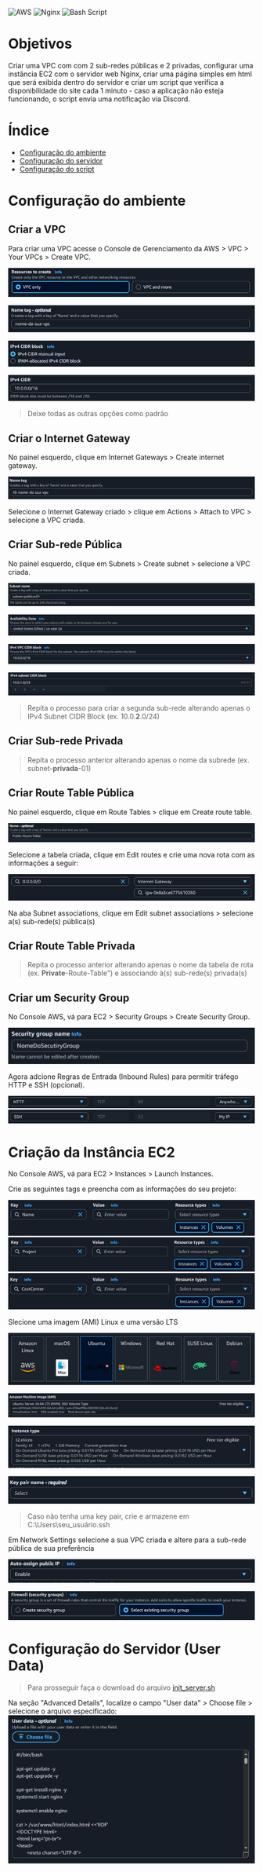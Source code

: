 ![AWS](https://img.shields.io/badge/AWS-%23FF9900.svg?style=for-the-badge&logo=amazon-aws&logoColor=white)
![Nginx](https://img.shields.io/badge/nginx-%23009639.svg?style=for-the-badge&logo=nginx&logoColor=white)
![Bash Script](https://img.shields.io/badge/bash_script-%23121011.svg?style=for-the-badge&logo=gnu-bash&logoColor=white)

# Objetivos
Criar uma VPC com com 2 sub-redes públicas e 2 privadas, configurar uma instância EC2 com o servidor web Nginx, criar uma página simples em html que será exibida dentro do servidor e criar um script que verifica a disponibilidade do site cada 1 minuto - caso a aplicação não esteja funcionando, o script envia uma notificação via Discord.

# Índice
- [Configuração do ambiente](#configuração-ambiente)
- [Configuração do servidor](#configuração-servidor)
- [Configuração do script](#configuração-script)

# Configuração do ambiente

## Criar a VPC
Para criar uma VPC acesse o Console de Gerenciamento da AWS > VPC > Your VPCs > Create VPC.

![Passo 1 - Resources To Create](images/resources-to-create.PNG)

![Passo 2 - Name Tag](images/vpc-name-tag.PNG)
  
![Passo 3 - IPv4 CIDR Block](images/vpc-ipv4-cidr-block.PNG)

![Passo 4 - IPv4 CIDR](images/vpc-ipv4-cidr.PNG)
> Deixe todas as outras opções como padrão

## Criar o Internet Gateway
No painel esquerdo, clique em Internet Gateways > Create internet gateway.

![Internet Gateway Name Tag](images/ig-name-tag.PNG)

Selecione o Internet Gateway criado > clique em Actions > Attach to VPC > selecione a VPC criada.

## Criar Sub-rede Pública
No painel esquerdo, clique em Subnets > Create subnet > selecione a VPC criada.

![Passo 1 - Subnet Name](images/sbn-subnet-name.PNG)

![Passo 2 - Availability Zone](images/sbn-availability-zone.PNG)

![Passo 3 - IPv4 VPC CIDR Block](images/sbn-ipv4-vpc-cidr-block.PNG)

![Passo 4 - IPv4 Subnet CIDR Block](images/sbn-ipv4-subnet-cidr-block.PNG)

> Repita o processo para criar a segunda sub-rede alterando apenas o IPv4 Subnet CIDR Block (ex. 10.0.**2**.0/24)

## Criar Sub-rede Privada

> Repita o processo anterior alterando apenas o nome da subrede (ex. subnet-**privada**-01)

## Criar Route Table Pública
No painel esquerdo, clique em Route Tables > clique em Create route table.

![Criar Rota Internet Gateway](images/rt-name.PNG)

Selecione a tabela criada, clique em Edit routes e crie uma nova rota com as informações a seguir:

![Criar Rota Internet Gateway](images/rt-rota-ig.PNG)

Na aba Subnet associations, clique em Edit subnet associations > selecione a(s) sub-rede(s) pública(s)

## Criar Route Table Privada

> Repita o processo anterior alterando apenas o nome da tabela de rota (ex. **Private**-Route-Table") e associando à(s) sub-rede(s) privada(s)

## Criar um Security Group
No Console AWS, vá para EC2 > Security Groups > Create Security Group.

![Nomear Security Group](images/sg-name.PNG)

Agora adcione Regras de Entrada (Inbound Rules) para permitir tráfego HTTP e SSH (opcional).

![Regra de Entrada 1 - HTTP](images/sg-http.PNG)
![Regra de Entrada 2 - SSH](images/sg-ssh.PNG)

# Criação da Instância EC2
No Console AWS, vá para EC2 > Instances > Launch Instances.

Crie as seguintes tags e preencha com as informações do seu projeto:

![Tag 1 - Name](images/ec2-tags-names.PNG) 
![Tag 2 - Project](images/ec2-tags-project.PNG) 
![Tag 3 - CostCenter](images/ec2-tags-costcenter.PNG) 

Slecione uma imagem (AMI) Linux e uma versão LTS

![AMI Ubuntu](images/ec2-ami.PNG)

![AMI Ubuntu](images/ec2-ami-version.PNG)

![Tipo de Instância EC2](images/ec2-instance-type.PNG)

![Key Pair](images/ec2-key-pair.PNG)
> Caso não tenha uma key pair, crie e armazene em C:\Users\seu_usuário\.ssh

Em Network Settings selecione a sua VPC criada e altere para a sub-rede pública de sua preferência

![Auto Assign IP](images/ec2-auto-assign-public-ip.PNG)

![Security Group](images/ec2-security-group.PNG)

# Configuração do Servidor (User Data)

>Para prosseguir faça o download do arquivo [init_server.sh](init_server.sh)

Na seção "Advanced Details", localize o campo "User data" > Choose file > selecione o arquivo especificado:
![User Data](images/ec2-user-data.PNG)
